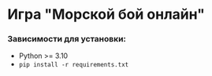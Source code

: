 #  Игра "Морской бой онлайн"

### Зависимости для установки:
- Python >= 3.10
- `pip install -r requirements.txt`